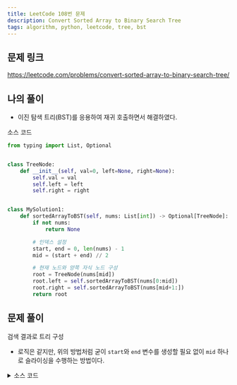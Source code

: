 ```yaml
---
title: LeetCode 108번 문제
description: Convert Sorted Array to Binary Search Tree
tags: algorithm, python, leetcode, tree, bst
---
```


## 문제 링크

https://leetcode.com/problems/convert-sorted-array-to-binary-search-tree/

## 나의 풀이

- 이진 탐색 트리(BST)를 응용하여 재귀 호출하면서 해결하였다.


<summary>소스 코드</summary>
<div markdown="1">

```python
from typing import List, Optional


class TreeNode:
    def __init__(self, val=0, left=None, right=None):
        self.val = val
        self.left = left
        self.right = right


class MySolution1:
    def sortedArrayToBST(self, nums: List[int]) -> Optional[TreeNode]:
        if not nums:
            return None

        # 인덱스 설정
        start, end = 0, len(nums) - 1
        mid = (start + end) // 2

        # 현재 노드와 양쪽 자식 노드 구성
        root = TreeNode(nums[mid])
        root.left = self.sortedArrayToBST(nums[0:mid])
        root.right = self.sortedArrayToBST(nums[mid+1:])
        return root
```

## 문제 풀이

 검색 결과로 트리 구성

- 로직은 같지만, 위의 방법처럼 굳이 `start`와 `end` 변수를 생성할 필요 없이 `mid` 하나로 슬라이싱을 수행하는 방법이다.

<details>
<summary>소스 코드</summary>
<div markdown="1">

```python
from typing import List, Optional


class TreeNode:
    def __init__(self, val=0, left=None, right=None):
        self.val = val
        self.left = left
        self.right = right


class Solution1:
    def sortedArrayToBST(self, nums: List[int]) -> Optional[TreeNode]:
        if not nums:
            return None

        mid = len(nums) // 2

        # 분할 정복으로 이진 검색 결과 트리 구성
        node = TreeNode(nums[mid])
        node.left = self.sortedArrayToBST(nums[:mid])
        node.right = self.sortedArrayToBST(nums[mid+1:])

